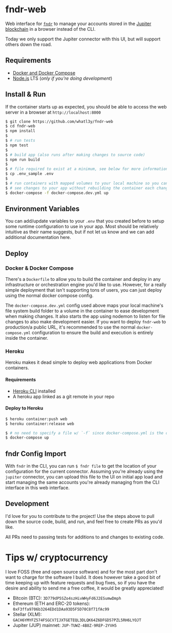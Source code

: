 # fndr-web

Web interface for [`fndr`](https://github.com/whatl3y/fndr) to manage your accounts stored in the [Jupiter blockchain](https://gojupiter.tech/) in a browser instead of the CLI.

Today we only support the Jupiter connector with this UI, but will support others down the road.

## Requirements

- [Docker and Docker Compose](https://docs.docker.com/get-docker/)
- [Node.js](https://nodejs.org/en/) LTS (_only if you're doing development_)

## Install & Run

If the container starts up as expected, you should be able to access the web server in a browser at `http://localhost:8000`

```sh
$ git clone https://github.com/whatl3y/fndr-web
$ cd fndr-web
$ npm install
$
$ # run tests
$ npm test
$
$ # build app (also runs after making changes to source code)
$ npm run build
$
$ # file required to exist at a minimum, see below for more information
$ cp .env_sample .env
$
$ # run containers with mapped volumes to your local machine so you can
$ # see changes to your app without rebuilding the container each change.
$ docker-compose -f docker-compose.dev.yml up
```

## Environment Variables

You can add/update variables to your `.env` that you created before to setup some runtime configuration to use in your app. Most should be relatively intuitive as their name suggests, but if not let us know and we can add additional documentation here.

## Deploy

### Docker & Docker Compose

There's a `Dockerfile` to allow you to build the container and deploy in any infrastructure or orchestration engine you'd like to use. However, for a really simple deployment that isn't supporting tons of users, you can just deploy using the normal docker compose config.

The `docker-compose.dev.yml` config used above maps your local machine's file system build folder to a volume in the container to ease development when making changes. It also starts the app using nodemon to listen for file changes to also make development easier. If you want to deploy `fndr-web` to production/a public URL, it's recommended to use the normal `docker-compose.yml` configuration to ensure the build and execution is entirely inside the container.

### Heroku

Heroku makes it dead simple to deploy web applications from Docker containers.

#### Requirements

- [Heroku CLI](https://devcenter.heroku.com/articles/heroku-cli) installed
- A heroku app linked as a git remote in your repo

#### Deploy to Heroku

```sh
$ heroku container:push web
$ heroku container:release web
```

```sh
$ # no need to specify a file w/ `-f` since docker-compose.yml is the default
$ docker-compose up
```

## fndr Config Import

With `fndr` in the CLI, you can run `$ fndr file` to get the location of your configuration for the current connector. Assuming you're already using the `jupiter` connector, you can upload this file to the UI on initial app load and start managing the same accounts you're already managing from the CLI interface in this web interface.

## Development

I'd love for you to contribute to the project! Use the steps above to pull down the source code, build, and run, and feel free to create PRs as you'd like.

All PRs need to passing tests for additions to and changes to existing code.

# Tips w/ cryptocurrency

I love FOSS (free and open source software) and for the most part don't want to charge for the software I build. It does however take a good bit of time keeping up with feature requests and bug fixes, so if you have the desire and ability to send me a free coffee, it would be greatly appreciated!

- Bitcoin (BTC): `3D779dP5SZo4szHivWHyFd6J2ESumwDmph`
- Ethereum (ETH and ERC-20 tokens): `0xF3ffa9706b3264EDd1DAa93D5F5D70C8f71fAc99`
- Stellar (XLM): `GACH6YMYFZ574FSGCV7IJXTGETEQL3DLQK64Z6DFGD57PZL5RH6LYOJT`
- Jupiter (JUP) mainnet: `JUP-TUWZ-4B8Z-9REP-2YVH5`
